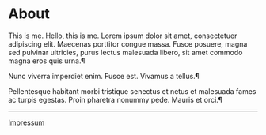 # About

This is me. Hello, this is me. Lorem ipsum dolor sit amet, consectetuer adipiscing elit. Maecenas porttitor congue massa. Fusce posuere, magna sed pulvinar ultricies, purus lectus malesuada libero, sit amet commodo magna eros quis urna.¶ 
 
Nunc viverra imperdiet enim. Fusce est. Vivamus a tellus.¶ 
 
Pellentesque habitant morbi tristique senectus et netus et malesuada fames ac turpis egestas. Proin pharetra nonummy pede. Mauris et orci.¶ 

---

[Impressum](Impressum.md)

